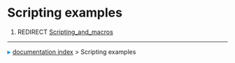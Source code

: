 # Scripting examples
1.  REDIRECT [Scripting\_and\_macros](Scripting_and_macros.md)



---
![](images/Right_arrow.png) [documentation index](../README.md) > Scripting examples
